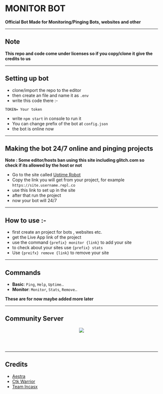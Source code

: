 # MONITOR BOT

**Official Bot Made for Monitoring/Pinging Bots, websites and other**

--------------
## Note

**This repo and code come under licenses so if you copy/clone it give the credits to us**

-------

## Setting up bot
- clone/import the repo to the editor 
- then create an file and name it as `.env`
- write this code there :-
```env
TOKEN= Your token
```
- write `npm start` in console to run it
- You can change prefix of the bot at `config.json`
- the bot is online now
--------

## Making the bot 24/7 online and pinging projects

**Note : Some editor/hosts ban using this site including glitch.com so check if its allowed by the host or not**
- Go to the site called [Uptime Robot](https://uptimerobot.com/)
- Copy the link you will get from your project, for example `https://site.username.repl.co`
- use this link to set up in the site
- after that run the project
- now your bot will 24/7

--------

## How to use :-

- first create an project for bots , websites etc.
- get the Live App link of the project
- use the command `{prefix} monitor {link}` to add your site
- to check about your sites use `{prefix} stats`
- Use `{preifx} remove {link}` to remove your site

--------

## Commands

*    **Basic**: `Ping`, `Help`, `Uptime`.. 
*    **Monitor**: `Monitor`, `Stats`, `Remove`.. 


**These are for now maybe added more later**

-----

## Community Server
<center>
  <p align="center"> <a href="https://discord.gg/zrhMCbmTMF"><img src="https://invidget.switchblade.xyz/zrhMCbmTMF"/></a></center>
</p>
<br><br>

---- 

## Credits

- [Aestra](https://github.com/AestraDev)
- [Ctk Warrior](https://github.com/CTK-WARRIOR)
- [Team Incasx](https://github.com/Incasx)
